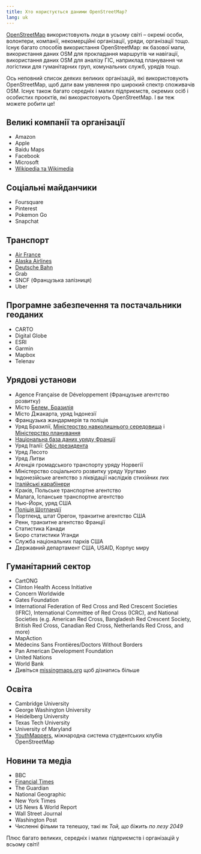 ```yaml
---
title: Хто користується даними OpenStreetMap?
lang: uk
---
```


[OpenStreetMap](https://openstreetmap.org) використовують люди в усьому світі – окремі особи, волонтери, компанії, некомерційні організації, уряди, організації тощо. Існує багато способів використання OpenStreetMap: як базової мапи, використання даних OSM для прокладання маршрутів чи навігації, використання даних OSM для аналізу ГІС, наприклад планування чи логістики для гуманітарних груп, комунальних служб, урядів тощо.

Ось неповний список деяких великих організацій, які використовують OpenStreetMap, щоб дати вам уявлення про широкий спектр споживачів OSM. Існує також багато середніх і малих підприємств, окремих осіб і особистих проєктів, які використовують OpenStreetMap. І ви теж можете робити це!

## Великі компанії та організації

* Amazon
* Apple
* Baidu Maps
* Facebook
* Microsoft
* [Wikipedia та Wikimedia](https://blog.wikimedia.org/2018/06/28/interactive-maps-now-in-your-language/)

## Соціальні майданчики

* Foursquare
* Pinterest
* Pokemon Go
* Snapchat

## Транспорт

* [Air France](https://wiki.openstreetmap.org/wiki/File:Air_France_seatback_map_display.jpg)
* [Alaska Airlines](https://twitter.com/openstreetmapes/status/554009623062388736)
* [Deutsche Bahn](https://wiki.openstreetmap.org/wiki/File:OpenStreetMap_in_an_IC2_carriage_(DB).jpg)
* Grab
* SNCF (Французька залізниця)
* Uber

## Програмне забезпечення та постачальники геоданих

* CARTO
* Digital Globe
* ESRI
* Garmin
* Mapbox
* Telenav

## Урядові установи

* Agence Française de Développement (Французьке агентство розвитку)
* Місто [Белем, Бразилія](http://www.kdaberlinda.pa.gov.br/mapa_app/)
* Місто Джакарта, уряд Індонезії
* Французька жандармерія та поліція
* Уряд Бразилії, [Міністерство навколишнього середовища](https://www.ibama.gov.br/siema/) і [Міністерство планування](http://www.visualizador.inde.gov.br)
* [Національна база даних уряду Франції](https://adresse.data.gouv.fr)
* Уряд Італії: [Офіс президента](http://www.governo.it/mappa-del-presidente)
* Уряд Лесото
* Уряд Литви
* Агенція громадського транспорту уряду Норвегії
* Міністерство соціального розвитку уряду Уругваю
* Індонезійське агентство з ліквідації наслідків стихійних лих
* [Італійські карабінери](http://www.carabinieri.it/cittadino/informazioni/dove-siamo)
* Краків, Польське транспортне агентство
* Малага, Іспанське транспортне агентство
* Нью-Йорк, уряд США
* [Поліція Шотландії](http://www.scotland.police.uk/your-community/edinburgh/)
* Портленд, штат Орегон, транзитне агентство США
* Ренн, транзитне агентство Франції
* Статистика Канади
* Бюро статистики Уганди
* Служба національних парків США
* Державний департамент США, USAID, Корпус миру

## Гуманітарний сектор

* CartONG
* Clinton Health Access Initiative
* Concern Worldwide
* Gates Foundation
* International Federation of Red Cross and Red Crescent Societies (IFRC), International Committee of Red Cross (ICRC), and National Societies (e.g. American Red Cross, Bangladesh Red Crescent Society, British Red Cross, Canadian Red Cross, Netherlands Red Cross, and more)
* MapAction
* Médecins Sans Frontières/Doctors Without Borders
* Pan American Development Foundation
* United Nations
* World Bank
* Дивіться [missingmaps.org](https://www.missingmaps.org) щоб дізнатись більше

## Освіта

* Cambridge University
* George Washington University
* Heidelberg University
* Texas Tech University
* University of Maryland
* [YouthMappers](https://www.youthmappers.org), міжнародна система студентських клубів OpenStreetMap

## Новини та медіа

* BBC
* [Financial Times](https://www.reddit.com/r/dataisbeautiful/comments/9j285h/im_steve_bernard_interactive_design_editor_at_the/e6o3kyz/)
* The Guardian
* National Geographic
* New York Times
* US News & World Report
* Wall Street Journal
* Washington Post
* Численні фільми та телешоу, такі як *Той, що біжить по лезу 2049*

Плюс багато великих, середніх і малих підприємств і організацій у всьому світі!

<!-- To see more examples of uses of OpenStreetMap, see our [weekly featured images](https://wiki.openstreetmap.org/wiki/Featured_images). -->